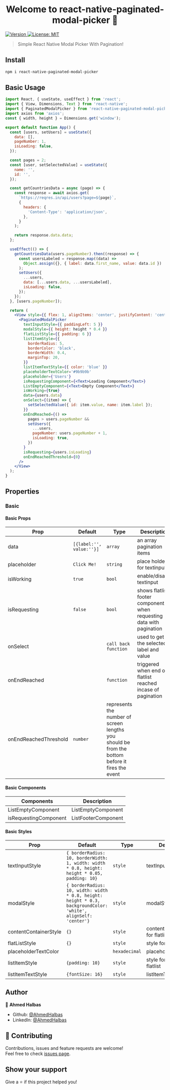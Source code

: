 <h1 align="center">Welcome to react-native-paginated-modal-picker 👋</h1>
<p>
  <a href="https://www.npmjs.com/package/react-native-paginated-modal-picker" target="_blank">
    <img alt="Version" src="https://img.shields.io/npm/v/react-native-paginated-modal-picker.svg">
  </a>
  <a href="#" target="_blank">
    <img alt="License: MIT" src="https://img.shields.io/badge/License-MIT-yellow.svg" />
  </a>
</p>

> Simple React Native Modal Picker With Pagination!

## Install

```sh
npm i react-native-paginated-modal-picker
```

## Basic Usage

```jsx
import React, { useState, useEffect } from 'react';
import { View, Dimensions, Text } from 'react-native';
import { PaginatedModalPicker } from 'react-native-paginated-modal-picker';
import axios from 'axios';
const { width, height } = Dimensions.get('window');

export default function App() {
  const [users, setUsers] = useState({
    data: [],
    pageNumber: 1,
    isLoading: false,
  });

  const pages = 2;
  const [user, setSelectedValue] = useState({
    name: '',
    id: '',
  });

  const getCountriesData = async (page) => {
    const response = await axios.get(
      `https://reqres.in/api/users?page=${page}`,
      {
        headers: {
          'Content-Type': 'application/json',
        },
      }
    );

    return response.data.data;
  };

  useEffect(() => {
    getCountriesData(users.pageNumber).then((response) => {
      const usersLabeled = response.map((data) =>
        Object.assign({}, { label: data.first_name, value: data.id })
      );
      setUsers({
        ...users,
        data: [...users.data, ...usersLabeled],
        isLoading: false,
      });
    });
  }, [users.pageNumber]);

  return (
    <View style={{ flex: 1, alignItems: 'center', justifyContent: 'center' }}>
      <PaginatedModalPicker
        textInputStyle={{ paddingLeft: 5 }}
        modalStyle={{ height: height * 0.4 }}
        flatListStyle={{ padding: 6 }}
        listItemStyle={{
          borderRadius: 5,
          borderColor: 'black',
          borderWidth: 0.4,
          marginTop: 20,
        }}
        listItemTextStyle={{ color: 'blue' }}
        placeholderTextColor='#9b9b9b'
        placeholder={'Users'}
        isRequestingComponent={<Text>Loading Component</Text>}
        ListEmptyComponent={<Text>Empty Component</Text>}
        isWorking={true}
        data={users.data}
        onSelect={(item) => {
          setSelectedValue({ id: item.value, name: item.label });
        }}
        onEndReached={() =>
          pages > users.pageNumber &&
          setUsers({
            ...users,
            pageNumber: users.pageNumber + 1,
            isLoading: true,
          })
        }
        isRequesting={users.isLoading}
        onEndReachedThreshold={0}
      />
    </View>
  );
}
```

## Properties

### Basic

#### Basic Props

| Prop                  | Default                  | Type                                                                                            | Description                                                          |
| --------------------- | ------------------------ | ----------------------------------------------------------------------------------------------- | -------------------------------------------------------------------- |
| data                  | `[{label:'', value:''}]` | `array`                                                                                         | an array pagination items                                            |
| placeholder           | `Click Me!`              | `string`                                                                                        | place holder for textinput                                           |
| isWorking             | `true`                   | `bool`                                                                                          | enable/disable textinput                                             |
| isRequesting          | `false`                  | `bool`                                                                                          | shows flatlist footer component when requesting data with pagination |
| onSelect              | ` `                      | `call back function`                                                                            | used to get the selected label and value                             |
| onEndReached          | ` `                      | `function`                                                                                      | triggered when end of flatlist reached incase of pagination          |
| onEndReachedThreshold | `number`                 | represents the number of screen lengths you should be from the bottom before it fires the event |

#### Basic Components

| Components            | Description         |
| --------------------- | ------------------- |
| ListEmptyComponent    | ListEmptyComponent  |
| isRequestingComponent | ListFooterComponent |

#### Basic Styles

| Prop                  | Default                                                                                                        | Type          | Description                        |
| --------------------- | -------------------------------------------------------------------------------------------------------------- | ------------- | ---------------------------------- |
| textInputStyle        | `{ borderRadius: 10, borderWidth: 1, width: width * 0.8, height: height * 0.05, padding: 10}`                  | `style`       | textInputStyle                     |
| modalStyle            | `{ borderRadius: 10, width: width * 0.8, height: height * 0.3, backgroundColor: 'white', alignSelf: 'center'}` | `style`       | modalStyle                         |
| contentContainerStyle | `{}`                                                                                                           | `style`       | contentContainerStyle for flatlist |
| flatListStyle         | `{}`                                                                                                           | `style`       | style for flatlist                 |
| placeholderTextColor  | ` `                                                                                                            | `hexadecimal` | placeholderTextColor               |
| listItemStyle         | `{padding: 10}`                                                                                                | `style`       | style for each item in flatlist    |
| listItemTextStyle     | `{fontSize: 16}`                                                                                               | `style`       | listItemTextStyle                  |

## Author

👤 **Ahmed Halbas**

- Github: [@AhmedHalbas](https://github.com/AhmedHalbas)
- LinkedIn: [@AhmedHalbas](https://linkedin.com/in/AhmedHalbas)

## 🤝 Contributing

Contributions, issues and feature requests are welcome!<br />Feel free to check [issues page](https://github.com/AhmedHalbas/react-native-paginated-modal-picker/issues).

## Show your support

Give a ⭐️ if this project helped you!
